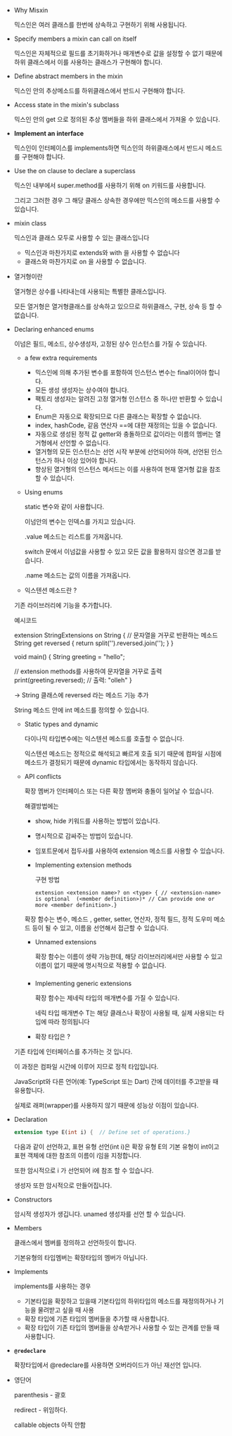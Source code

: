 - Why Misxin
    
    믹스인은 여러 클래스를 한번에 상속하고 구현하기 위해 사용됩니다.
    
- Specify members a mixin can call on itself
    
    믹스인은 자체적으로 필드를 초기화하거나 매개변수로 값을 설정할 수 없기 때문에 하위 클래스에서 이를 사용하는 클래스가 구현해야 합니다.
    
- Define abstract members in the mixin
    
    믹스인 안의 추상메소드를 하위클래스에서 반드시 구현해야 합니다.
    
- Access state in the mixin's subclass
    
    믹스인 안의 get 으로 정의된 추상 멤버들을 하위 클래스에서 가져올 수 있습니다.
    
- **Implement an interface**
    
    믹스인이 인터페이스를 implements하면 믹스인의 하위클래스에서 반드시 메소드를 구현해야 합니다.
    
- Use the on clause to declare a superclass
    
    믹스인 내부에서 super.method를 사용하기 위해 on 키워드를 사용합니다.
    
    그리고 그러한 경우 그 해당 클래스 상속한 경우에만 믹스인의 메소드를 사용할 수 있습니다.
    
- mixin class
    
    믹스인과 클래스 모두로 사용할 수 있는 클래스입니다
    
    - 믹스인과 마찬가지로 extends와 with 을 사용할 수 없습니다
    - 클래스와 마찬가지로 on 을 사용할 수 없습니다.
 
- 열거형이란
    
    열거형은 상수를 나타내는데 사용되는 특별한 클래스입니다.
    
    모든 열거형은 열거형클래스를 상속하고 있으므로 하위클래스, 구현, 상속 등 할 수 없습니다.
    
- Declaring enhanced enums
    
    이넘은 필드, 메소드, 상수생성자,  고정된 상수 인스턴스를 가질 수 있습니다.
    
    - a few extra requirements
        - 믹스인에 의해 추가된 변수를 포함하여 인스턴스 변수는 final이어야 합니다.
        - 모든 생성 생성자는 상수여야 합니다.
        - 팩토리 생성자는 알려진 고정 열거형 인스턴스 중 하나만 반환할 수 있습니다.
        - Enum은 자동으로 확장되므로 다른 클래스는 확장할 수 없습니다.
        - index, hashCode, 같음 연산자 ==에 대한 재정의는 있을 수 없습니다.
        - 자동으로 생성된 정적 값 getter와 충돌하므로 값이라는 이름의 멤버는 열거형에서 선언할 수 없습니다.
        - 열거형의 모든 인스턴스는 선언 시작 부분에 선언되어야 하며, 선언된 인스턴스가 하나 이상 있어야 합니다.
        - 향상된 열거형의 인스턴스 메서드는 이를 사용하여 현재 열거형 값을 참조할 수 있습니다.
    
    - Using enums
        
        static 변수와 같이 사용합니다.
        
        이넘안의 변수는 인덱스를 가지고 있습니다.
        
        .value 메소드는 리스트를 가져옵니다.
        
        switch 문에서 이넘값을 사용할 수 있고 모든 값을 활용하지 않으면 경고를 받습니다.
        
        .name 메소드는 값의 이름을 가져옵니다.
        
    

    - 익스텐션 메소드란 ?
    
    기존 라이브러리에 기능을 추가합니다. 
    
    예시코드
    
    extension StringExtensions on String {
    // 문자열을 거꾸로 반환하는 메소드
    String get reversed {
    return split('').reversed.join('');
    }
    }
    
    void main() {
    String greeting = "hello";
    
    // extension methods를 사용하여 문자열을 거꾸로 출력
    print(greeting.reversed); // 출력: "olleh"
    }
    
    → String 클래스에 reversed 라는 메소드 기능  추가
    
    String 메소드 안에 int 메소드를 정의할 수 있습니다.
    
    - Static types and dynamic
        
        다이나믹 타입변수에는 익스텐션 메소드를 호출할 수 없습니다.
        
        익스텐션 메소드는 정적으로 해석되고 빠르게 호출 되기 때문에 컴파일 시점에 메소드가 결정되기 때문에 dynamic 타입에서는 동작하지 않습니다.
        
    - API conflicts
        
        확장 멤버가 인터페이스 또는 다른 확장 멤버와 충돌이 일어날 수 있습니다.
        
        해결방법에는 
        
        - show, hide 키워드를 사용하는 방법이 있습니다.
        - 명시적으로 감싸주는 방법이 있습니다.
        - 임포트문에서 접두사를 사용하여 extension 메소드를 사용할 수 있습니다.
        
        - Implementing extension methods
            
            구현 방법
            
            ```
            extension <extension name>? on <type> { // <extension-name> is optional  (<member definition>)* // Can provide one or more <member definition>.}
            ```
            
        
        확장 함수는 변수, 메소드 , getter, setter, 연산자, 정적 필드, 정적 도우미 메소드 등이 될 수 있고, 이름을 선언해서 접근할 수 있습니다.
        
        - Unnamed extensions
            
            확장 함수는 이름이 생략 가능한데, 해당 라이브러리에서만 사용할 수 있고 이름이 없기 때문에 명시적으로 적용할 수 없습니다.
            
        
        ### 
        
        - Implementing generic extensions
            
            확장 함수는 제네릭 타입의 매개변수를 가질 수 있습니다.
            
            네릭 타입 매개변수 T는 해당 클래스나 확장이 사용될 때, 실제 사용되는 타입에 따라 정의됩니다


      - 확장 타입은 ?
    
    기존 타입에 인터페이스를 추가하는 것 입니다.
    
    이 과정은 컴파일 시간에 이루어 지므로 정적 타입입니다.
    
    JavaScript와 다른 언어(예: TypeScript 또는 Dart) 간에 데이터를 주고받을 때 유용합니다.
    
    실제로 래퍼(wrapper)를 사용하지 않기 때문에 성능상 이점이 있습니다.
    
- Declaration
    
    ```dart
    extension type E(int i) {  // Define set of operations.}
    ```
    
    다음과 같이 선언하고, 표현 유형 선언(int i)은 확장 유형 E의 기본 유형이 int이고 표현 객체에 대한 참조의 이름이 i임을 지정합니다. 
    
    또한 암시적으로 i 가 선언되어 i에 참조 할 수 있습니다.
    
    생성자 또한 암시적으로 만들어집니다.
    
- Constructors
    
    암시적 생성자가 생깁니다. unamed 생성자를 선언 할 수 있습니다.
    
- Members
    
    클래스에서 멤버를 정의하고 선언하듯이 합니다. 
    
    기본유형의 타입멤버는 확장타입의 멤버가 아닙니다.
    
- Implements
    
    implements를 사용하는 경우
    
    - 기본타입을 확장하고 있을때 기본타입의 하위타입의 메소드를 재정의하거나 기능을 물려받고 싶을 때 사용
    - 확장 타입에 기존 타입의 멤버들을 추가할 때 사용합니다.
    - 확장 타입이 기존 타입의 멤버들을 상속받거나 사용할 수 있는 관계를 만들 때 사용합니다.
- **`@redeclare`**
    
    확장타입에서 @redeclare를 사용하면 오버라이드가 아닌 재선언 입니다.
    
- 영단어
    
    parenthesis - 괄호
    
    redirect - 위임하다.


  callable objects 아직 안함
